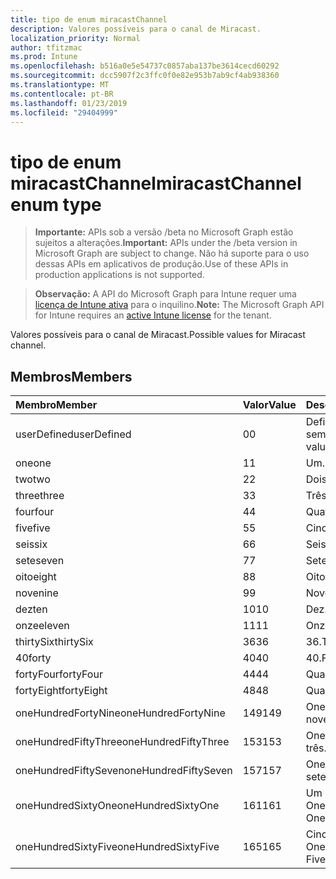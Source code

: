 ```yaml
---
title: tipo de enum miracastChannel
description: Valores possíveis para o canal de Miracast.
localization_priority: Normal
author: tfitzmac
ms.prod: Intune
ms.openlocfilehash: b516a0e5e54737c0857aba137be3614cecd60292
ms.sourcegitcommit: dcc5907f2c3ffc0f0e82e953b7ab9cf4ab938360
ms.translationtype: MT
ms.contentlocale: pt-BR
ms.lasthandoff: 01/23/2019
ms.locfileid: "29404999"
---
```

# <a name="miracastchannel-enum-type"></a><span data-ttu-id="95f08-103">tipo de enum miracastChannel</span><span class="sxs-lookup"><span data-stu-id="95f08-103">miracastChannel enum type</span></span>

> <span data-ttu-id="95f08-104">**Importante:** APIs sob a versão /beta no Microsoft Graph estão sujeitos a alterações.</span><span class="sxs-lookup"><span data-stu-id="95f08-104">**Important:** APIs under the /beta version in Microsoft Graph are subject to change.</span></span> <span data-ttu-id="95f08-105">Não há suporte para o uso dessas APIs em aplicativos de produção.</span><span class="sxs-lookup"><span data-stu-id="95f08-105">Use of these APIs in production applications is not supported.</span></span>

> <span data-ttu-id="95f08-106">**Observação:** A API do Microsoft Graph para Intune requer uma [licença de Intune ativa](https://go.microsoft.com/fwlink/?linkid=839381) para o inquilino.</span><span class="sxs-lookup"><span data-stu-id="95f08-106">**Note:** The Microsoft Graph API for Intune requires an [active Intune license](https://go.microsoft.com/fwlink/?linkid=839381) for the tenant.</span></span>

<span data-ttu-id="95f08-107">Valores possíveis para o canal de Miracast.</span><span class="sxs-lookup"><span data-stu-id="95f08-107">Possible values for Miracast channel.</span></span>

## <a name="members"></a><span data-ttu-id="95f08-108">Membros</span><span class="sxs-lookup"><span data-stu-id="95f08-108">Members</span></span>
|<span data-ttu-id="95f08-109">Membro</span><span class="sxs-lookup"><span data-stu-id="95f08-109">Member</span></span>|<span data-ttu-id="95f08-110">Valor</span><span class="sxs-lookup"><span data-stu-id="95f08-110">Value</span></span>|<span data-ttu-id="95f08-111">Descrição</span><span class="sxs-lookup"><span data-stu-id="95f08-111">Description</span></span>|
|:---|:---|:---|
|<span data-ttu-id="95f08-112">userDefined</span><span class="sxs-lookup"><span data-stu-id="95f08-112">userDefined</span></span>|<span data-ttu-id="95f08-113">0</span><span class="sxs-lookup"><span data-stu-id="95f08-113">0</span></span>|<span data-ttu-id="95f08-114">Definido pelo usuário, valor padrão, sem intenção.</span><span class="sxs-lookup"><span data-stu-id="95f08-114">User Defined, default value, no intent.</span></span>|
|<span data-ttu-id="95f08-115">one</span><span class="sxs-lookup"><span data-stu-id="95f08-115">one</span></span>|<span data-ttu-id="95f08-116">1</span><span class="sxs-lookup"><span data-stu-id="95f08-116">1</span></span>|<span data-ttu-id="95f08-117">Um.</span><span class="sxs-lookup"><span data-stu-id="95f08-117">One.</span></span>|
|<span data-ttu-id="95f08-118">two</span><span class="sxs-lookup"><span data-stu-id="95f08-118">two</span></span>|<span data-ttu-id="95f08-119">2</span><span class="sxs-lookup"><span data-stu-id="95f08-119">2</span></span>|<span data-ttu-id="95f08-120">Dois.</span><span class="sxs-lookup"><span data-stu-id="95f08-120">Two.</span></span>|
|<span data-ttu-id="95f08-121">three</span><span class="sxs-lookup"><span data-stu-id="95f08-121">three</span></span>|<span data-ttu-id="95f08-122">3</span><span class="sxs-lookup"><span data-stu-id="95f08-122">3</span></span>|<span data-ttu-id="95f08-123">Três.</span><span class="sxs-lookup"><span data-stu-id="95f08-123">Three.</span></span>|
|<span data-ttu-id="95f08-124">four</span><span class="sxs-lookup"><span data-stu-id="95f08-124">four</span></span>|<span data-ttu-id="95f08-125">4</span><span class="sxs-lookup"><span data-stu-id="95f08-125">4</span></span>|<span data-ttu-id="95f08-126">Quatro.</span><span class="sxs-lookup"><span data-stu-id="95f08-126">Four.</span></span>|
|<span data-ttu-id="95f08-127">five</span><span class="sxs-lookup"><span data-stu-id="95f08-127">five</span></span>|<span data-ttu-id="95f08-128">5</span><span class="sxs-lookup"><span data-stu-id="95f08-128">5</span></span>|<span data-ttu-id="95f08-129">Cinco.</span><span class="sxs-lookup"><span data-stu-id="95f08-129">Five.</span></span>|
|<span data-ttu-id="95f08-130">seis</span><span class="sxs-lookup"><span data-stu-id="95f08-130">six</span></span>|<span data-ttu-id="95f08-131">6</span><span class="sxs-lookup"><span data-stu-id="95f08-131">6</span></span>|<span data-ttu-id="95f08-132">Seis.</span><span class="sxs-lookup"><span data-stu-id="95f08-132">Six.</span></span>|
|<span data-ttu-id="95f08-133">sete</span><span class="sxs-lookup"><span data-stu-id="95f08-133">seven</span></span>|<span data-ttu-id="95f08-134">7</span><span class="sxs-lookup"><span data-stu-id="95f08-134">7</span></span>|<span data-ttu-id="95f08-135">Sete.</span><span class="sxs-lookup"><span data-stu-id="95f08-135">Seven.</span></span>|
|<span data-ttu-id="95f08-136">oito</span><span class="sxs-lookup"><span data-stu-id="95f08-136">eight</span></span>|<span data-ttu-id="95f08-137">8</span><span class="sxs-lookup"><span data-stu-id="95f08-137">8</span></span>|<span data-ttu-id="95f08-138">Oito.</span><span class="sxs-lookup"><span data-stu-id="95f08-138">Eight.</span></span>|
|<span data-ttu-id="95f08-139">nove</span><span class="sxs-lookup"><span data-stu-id="95f08-139">nine</span></span>|<span data-ttu-id="95f08-140">9</span><span class="sxs-lookup"><span data-stu-id="95f08-140">9</span></span>|<span data-ttu-id="95f08-141">Nove.</span><span class="sxs-lookup"><span data-stu-id="95f08-141">Nine.</span></span>|
|<span data-ttu-id="95f08-142">dez</span><span class="sxs-lookup"><span data-stu-id="95f08-142">ten</span></span>|<span data-ttu-id="95f08-143">10</span><span class="sxs-lookup"><span data-stu-id="95f08-143">10</span></span>|<span data-ttu-id="95f08-144">Dez.</span><span class="sxs-lookup"><span data-stu-id="95f08-144">Ten.</span></span>|
|<span data-ttu-id="95f08-145">onze</span><span class="sxs-lookup"><span data-stu-id="95f08-145">eleven</span></span>|<span data-ttu-id="95f08-146">11</span><span class="sxs-lookup"><span data-stu-id="95f08-146">11</span></span>|<span data-ttu-id="95f08-147">Onze.</span><span class="sxs-lookup"><span data-stu-id="95f08-147">Eleven.</span></span>|
|<span data-ttu-id="95f08-148">thirtySix</span><span class="sxs-lookup"><span data-stu-id="95f08-148">thirtySix</span></span>|<span data-ttu-id="95f08-149">36</span><span class="sxs-lookup"><span data-stu-id="95f08-149">36</span></span>|<span data-ttu-id="95f08-150">36.</span><span class="sxs-lookup"><span data-stu-id="95f08-150">Thirty-Six.</span></span>|
|<span data-ttu-id="95f08-151">40</span><span class="sxs-lookup"><span data-stu-id="95f08-151">forty</span></span>|<span data-ttu-id="95f08-152">40</span><span class="sxs-lookup"><span data-stu-id="95f08-152">40</span></span>|<span data-ttu-id="95f08-153">40.</span><span class="sxs-lookup"><span data-stu-id="95f08-153">Forty.</span></span>|
|<span data-ttu-id="95f08-154">fortyFour</span><span class="sxs-lookup"><span data-stu-id="95f08-154">fortyFour</span></span>|<span data-ttu-id="95f08-155">44</span><span class="sxs-lookup"><span data-stu-id="95f08-155">44</span></span>|<span data-ttu-id="95f08-156">Quarenta e quatro.</span><span class="sxs-lookup"><span data-stu-id="95f08-156">Forty-Four.</span></span>|
|<span data-ttu-id="95f08-157">fortyEight</span><span class="sxs-lookup"><span data-stu-id="95f08-157">fortyEight</span></span>|<span data-ttu-id="95f08-158">48</span><span class="sxs-lookup"><span data-stu-id="95f08-158">48</span></span>|<span data-ttu-id="95f08-159">Quarenta e oito.</span><span class="sxs-lookup"><span data-stu-id="95f08-159">Forty-Eight.</span></span>|
|<span data-ttu-id="95f08-160">oneHundredFortyNine</span><span class="sxs-lookup"><span data-stu-id="95f08-160">oneHundredFortyNine</span></span>|<span data-ttu-id="95f08-161">149</span><span class="sxs-lookup"><span data-stu-id="95f08-161">149</span></span>|<span data-ttu-id="95f08-162">OneHundredForty e nove.</span><span class="sxs-lookup"><span data-stu-id="95f08-162">OneHundredForty-Nine.</span></span>|
|<span data-ttu-id="95f08-163">oneHundredFiftyThree</span><span class="sxs-lookup"><span data-stu-id="95f08-163">oneHundredFiftyThree</span></span>|<span data-ttu-id="95f08-164">153</span><span class="sxs-lookup"><span data-stu-id="95f08-164">153</span></span>|<span data-ttu-id="95f08-165">OneHundredFifty-três.</span><span class="sxs-lookup"><span data-stu-id="95f08-165">OneHundredFifty-Three.</span></span>|
|<span data-ttu-id="95f08-166">oneHundredFiftySeven</span><span class="sxs-lookup"><span data-stu-id="95f08-166">oneHundredFiftySeven</span></span>|<span data-ttu-id="95f08-167">157</span><span class="sxs-lookup"><span data-stu-id="95f08-167">157</span></span>|<span data-ttu-id="95f08-168">OneHundredFifty-sete.</span><span class="sxs-lookup"><span data-stu-id="95f08-168">OneHundredFifty-Seven.</span></span>|
|<span data-ttu-id="95f08-169">oneHundredSixtyOne</span><span class="sxs-lookup"><span data-stu-id="95f08-169">oneHundredSixtyOne</span></span>|<span data-ttu-id="95f08-170">161</span><span class="sxs-lookup"><span data-stu-id="95f08-170">161</span></span>|<span data-ttu-id="95f08-171">Um OneHundredSixty.</span><span class="sxs-lookup"><span data-stu-id="95f08-171">OneHundredSixty-One.</span></span>|
|<span data-ttu-id="95f08-172">oneHundredSixtyFive</span><span class="sxs-lookup"><span data-stu-id="95f08-172">oneHundredSixtyFive</span></span>|<span data-ttu-id="95f08-173">165</span><span class="sxs-lookup"><span data-stu-id="95f08-173">165</span></span>|<span data-ttu-id="95f08-174">Cinco OneHundredSixty.</span><span class="sxs-lookup"><span data-stu-id="95f08-174">OneHundredSixty-Five.</span></span>|




